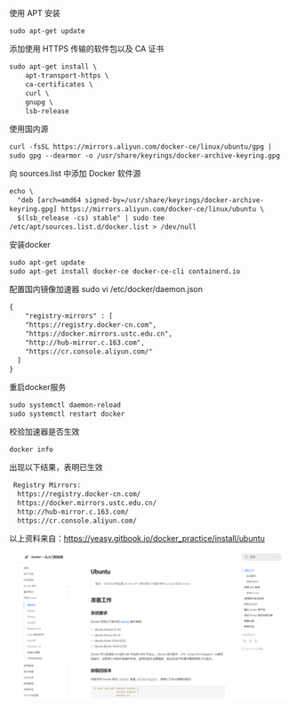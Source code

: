 使用 APT 安装

```
sudo apt-get update
```

添加使用 HTTPS 传输的软件包以及 CA 证书

```
sudo apt-get install \
    apt-transport-https \
    ca-certificates \
    curl \
    gnupg \
    lsb-release
```

使用国内源

```
curl -fsSL https://mirrors.aliyun.com/docker-ce/linux/ubuntu/gpg | sudo gpg --dearmor -o /usr/share/keyrings/docker-archive-keyring.gpg
```

向 sources.list 中添加 Docker 软件源

```
echo \
  "deb [arch=amd64 signed-by=/usr/share/keyrings/docker-archive-keyring.gpg] https://mirrors.aliyun.com/docker-ce/linux/ubuntu \
  $(lsb_release -cs) stable" | sudo tee /etc/apt/sources.list.d/docker.list > /dev/null
```

安装docker

```
sudo apt-get update
sudo apt-get install docker-ce docker-ce-cli containerd.io
```

配置国内镜像加速器
sudo vi /etc/docker/daemon.json

```
{
    "registry-mirrors" : [
    "https://registry.docker-cn.com",
    "https://docker.mirrors.ustc.edu.cn",
    "http://hub-mirror.c.163.com",
    "https://cr.console.aliyun.com/"
  ]
}
```

重启docker服务

```
sudo systemctl daemon-reload
sudo systemctl restart docker
```

校验加速器是否生效

```
docker info
```

出现以下结果，表明已生效

```
 Registry Mirrors:
  https://registry.docker-cn.com/
  https://docker.mirrors.ustc.edu.cn/
  http://hub-mirror.c.163.com/
  https://cr.console.aliyun.com/
```

以上资料来自：https://yeasy.gitbook.io/docker_practice/install/ubuntu



![](../assets/2024-06-16-20-11-31-1718539862980.png)
